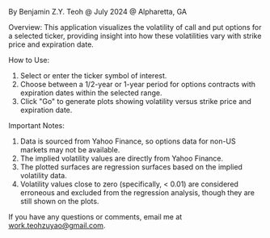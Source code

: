 By Benjamin Z.Y. Teoh @ July 2024 @ Alpharetta, GA

Overview:
This application visualizes the volatility of call and put options for a selected ticker, providing insight into how these volatilities vary with strike price and expiration date.

How to Use:
1. Select or enter the ticker symbol of interest.
2. Choose between a 1/2-year or 1-year period for options contracts with expiration dates within the selected range.
3. Click "Go" to generate plots showing volatility versus strike price and expiration date.

Important Notes:
1. Data is sourced from Yahoo Finance, so options data for non-US markets may not be available.
2. The implied volatility values are directly from Yahoo Finance.
3. The plotted surfaces are regression surfaces based on the implied volatility data.
4. Volatility values close to zero (specifically, < 0.01) are considered erroneous and excluded from the regression analysis, though they are still shown on the plots.

If you have any questions or comments, email me at work.teohzuyao@gmail.com.
